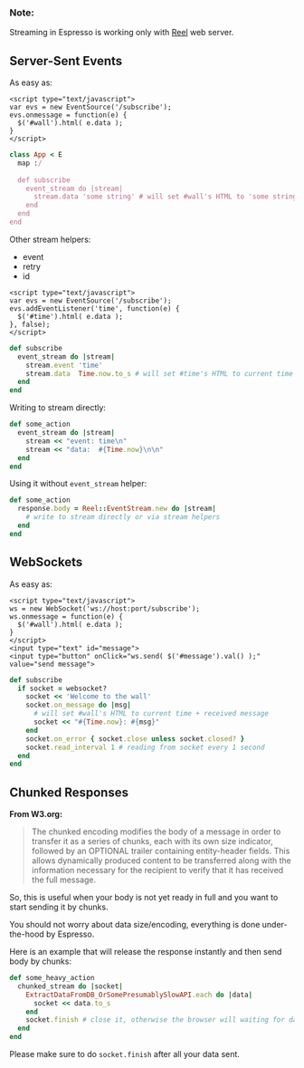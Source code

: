 ### Note:

Streaming in Espresso is working only with [Reel](https://github.com/celluloid/reel) web server.

## Server-Sent Events

As easy as:

```
<script type="text/javascript">
var evs = new EventSource('/subscribe');
evs.onmessage = function(e) { 
  $('#wall').html( e.data );
}
</script>
```

```ruby
class App < E
  map :/
  
  def subscribe
    event_stream do |stream|
      stream.data 'some string' # will set #wall's HTML to 'some string'
    end
  end
end
```

Other stream helpers:

  - event
  - retry
  - id


```
<script type="text/javascript">
var evs = new EventSource('/subscribe');
evs.addEventListener('time', function(e) { 
  $('#time').html( e.data );
}, false);
</script>
```

```ruby
def subscribe
  event_stream do |stream|
    stream.event 'time'
    stream.data  Time.now.to_s # will set #time's HTML to current time
  end
end
```

Writing to stream directly:

```ruby
def some_action
  event_stream do |stream|
    stream << "event: time\n"
    stream << "data:  #{Time.now}\n\n"
  end
end
```

Using it without `event_stream` helper:


```ruby
def some_action
  response.body = Reel::EventStream.new do |stream|
    # write to stream directly or via stream helpers
  end
end
```


## WebSockets

As easy as:

```
<script type="text/javascript">
ws = new WebSocket('ws://host:port/subscribe');
ws.onmessage = function(e) {
  $('#wall').html( e.data );
}
</script>
<input type="text" id="message">
<input type="button" onClick="ws.send( $('#message').val() );" value="send message">
```

```ruby
def subscribe
  if socket = websocket?
    socket << 'Welcome to the wall'
    socket.on_message do |msg|
      # will set #wall's HTML to current time + received message
      socket << "#{Time.now}: #{msg}"
    end
    socket.on_error { socket.close unless socket.closed? }
    socket.read_interval 1 # reading from socket every 1 second
  end
end
```


## Chunked Responses

**From W3.org:**

<blockquote>
The chunked encoding modifies the body of a message in order to transfer it as a series of chunks,
each with its own size indicator, followed by an OPTIONAL trailer containing entity-header fields.
This allows dynamically produced content to be transferred along with the information necessary
for the recipient to verify that it has received the full message.
</blockquote>

So, this is useful when your body is not yet ready in full and you want to start sending it by chunks.

You should not worry about data size/encoding, everything is done under-the-hood by Espresso.

Here is an example that will release the response instantly and then send body by chunks:

```ruby
def some_heavy_action
  chunked_stream do |socket|
    ExtractDataFromDB_OrSomePresumablySlowAPI.each do |data|
      socket << data.to_s
    end
    socket.finish # close it, otherwise the browser will waiting for data forever
  end
end
```

Please make sure to do `socket.finish` after all your data sent.

